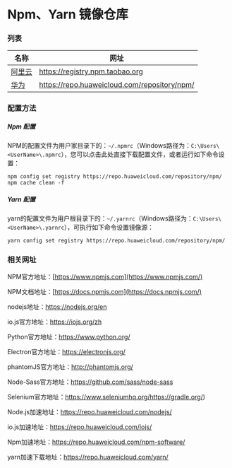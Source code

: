 # Npm、Yarn 镜像仓库

### 列表

| 名称                                                 | 网址                                         |
| ---------------------------------------------------- | -------------------------------------------- |
| [阿里云](https://registry.npm.taobao.org)            | https://registry.npm.taobao.org              |
| [华为](https://repo.huaweicloud.com/repository/npm/) | https://repo.huaweicloud.com/repository/npm/ |




### 配置方法

##### Npm 配置

NPM的配置文件为用户家目录下的：`~/.npmrc`（Windows路径为：`C:\Users\<UserName>\.npmrc`），您可以点击此处直接下载配置文件，或者运行如下命令设置：

```shell
npm config set registry https://repo.huaweicloud.com/repository/npm/
npm cache clean -f
```



##### Yarn 配置

yarn的配置文件为用户根目录下的：`~/.yarnrc`（Windows路径为：`C:\Users\<UserName>\.yarnrc`），可执行如下命令设置镜像源：

```shell
yarn config set registry https://repo.huaweicloud.com/repository/npm/
```





### 相关网址

NPM官方地址：[https://www.npmjs.com](https://www.npmjs.com/)

NPM文档地址：[https://docs.npmjs.com](https://docs.npmjs.com/)

nodejs地址：https://nodejs.org/en

io.js官方地址：https://iojs.org/zh

Python官方地址：https://www.python.org/

Electron官方地址：https://electronjs.org/

phantomJS官方地址：http://phantomjs.org/

Node-Sass官方地址：https://github.com/sass/node-sass

Selenium官方地址：https://www.seleniumhq.org/https://gradle.org/)



Node.js加速地址：https://repo.huaweicloud.com/nodejs/

io.js加速地址：https://repo.huaweicloud.com/iojs/

Npm加速地址：https://repo.huaweicloud.com/npm-software/

yarn加速下载地址：https://repo.huaweicloud.com/yarn/